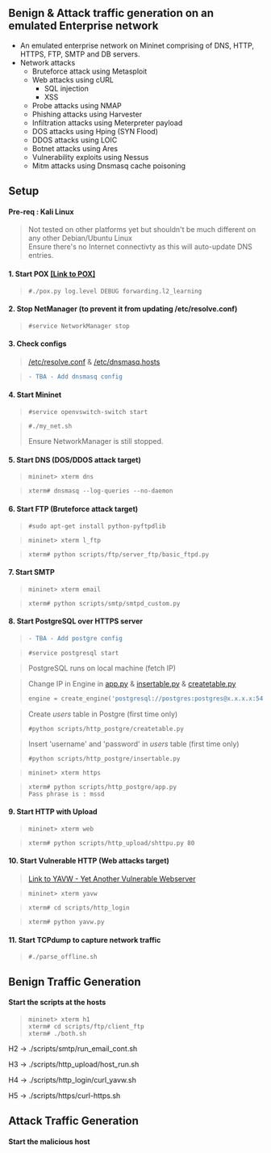 ## Benign & Attack traffic generation on an emulated Enterprise network
* An emulated enterprise network on Mininet comprising of DNS, HTTP, HTTPS, FTP, SMTP and DB servers.
* Network attacks
  * Bruteforce attack using Metasploit
  * Web attacks using cURL
    * SQL injection
    * XSS
  * Probe attacks using NMAP
  * Phishing attacks using Harvester
  * Infiltration attacks using Meterpreter payload
  * DOS attacks using Hping (SYN Flood)
  * DDOS attacks using LOIC
  * Botnet attacks using Ares
  * Vulnerability exploits using Nessus
  * Mitm attacks using Dnsmasq cache poisoning
  
## Setup

#### Pre-req : Kali Linux
> Not tested on other platforms yet but shouldn't be much different on any other Debian/Ubuntu Linux \
> Ensure there's no Internet connectivty as this will auto-update DNS entries.

#### 1. Start POX [[Link to POX]](https://github.com/noxrepo/pox "POX Repo")
> ```console
> #./pox.py log.level DEBUG forwarding.l2_learning
> ```

#### 2. Stop NetManager (to prevent it from updating /etc/resolve.conf)
> ```console
> #service NetworkManager stop
> ```

#### 3. Check configs
> [/etc/resolve.conf](/resolve.conf) & [/etc/dnsmasq.hosts](/dnsmasq.hosts)

> ```diff
> - TBA - Add dnsmasq config
> ```

#### 4. Start Mininet
> ```console
> #service openvswitch-switch start
> ```

> ```console
> #./my_net.sh
> ```
> Ensure NetworkManager is still stopped.

#### 5. Start DNS (DOS/DDOS attack target)
> ```console
> mininet> xterm dns
> ```

> ```console
> xterm# dnsmasq --log-queries --no-daemon
> ```

#### 6. Start FTP (Bruteforce attack target)
> ```console
> #sudo apt-get install python-pyftpdlib
> ```

> ```console
> mininet> xterm l_ftp
> ```

> ```console
> xterm# python scripts/ftp/server_ftp/basic_ftpd.py
> ```

#### 7. Start SMTP
> ```console
> mininet> xterm email
> ```

> ```console
> xterm# python scripts/smtp/smtpd_custom.py
> ```

#### 8. Start PostgreSQL over HTTPS server
> ```diff
> - TBA - Add postgre config
> ```

> ```console
> #service postgresql start
> ```

> PostgreSQL runs on local machine (fetch IP)

> Change IP in Engine in [app.py](scripts/http_postgre/app.py) & [insertable.py](/scripts/http_postgre/insertable.py) & [createtable.py](scripts/http_postgre/createtable.py)
> ```python
> engine = create_engine('postgresql://postgres:postgres@x.x.x.x:5432/test', echo=True)
> ```

> Create *users* table in Postgre (first time only)
> ```console
> #python scripts/http_postgre/createtable.py
> ```

> Insert 'username' and 'password' in *users* table (first time only)
> ```console
> #python scripts/http_postgre/insertable.py
> ```

> ```console
> mininet> xterm https
> ```

> ```console
> xterm# python scripts/http_postgre/app.py
> Pass phrase is : mssd
> ```

#### 9. Start HTTP with Upload
> ```console
> mininet> xterm web
> ```

> ```console
> xterm# python scripts/http_upload/shttpu.py 80
> ```

#### 10. Start Vulnerable HTTP (Web attacks target)
> [Link to YAVW - Yet Another Vulnerable Webserver](https://github.com/noleti/yavw)

> ```console
> mininet> xterm yavw
> ```

> ```console
> xterm# cd scripts/http_login
> ```

> ```console
> xterm# python yavw.py
> ```

#### 11. Start TCPdump to capture network traffic
> ```console
> #./parse_offline.sh
> ```


## Benign Traffic Generation
#### Start the scripts at the hosts
> ```console
> mininet> xterm h1
> xterm# cd scripts/ftp/client_ftp
> xterm# ./both.sh
> ```

H2 -> ./scripts/smtp/run_email_cont.sh

H3 -> ./scripts/http_upload/host_run.sh

H4 -> ./scripts/http_login/curl_yavw.sh

H5 -> ./scripts/https/curl-https.sh

## Attack Traffic Generation
#### Start the malicious host
